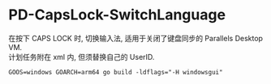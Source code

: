 # PD-CapsLock-SwitchLanguage
在按下 CAPS LOCK 时, 切换输入法, 适用于关闭了键盘同步的 Parallels Desktop VM.  
计划任务附在 xml 内, 但须替换自己的 UserID.

```
GOOS=windows GOARCH=arm64 go build -ldflags="-H windowsgui"
```

